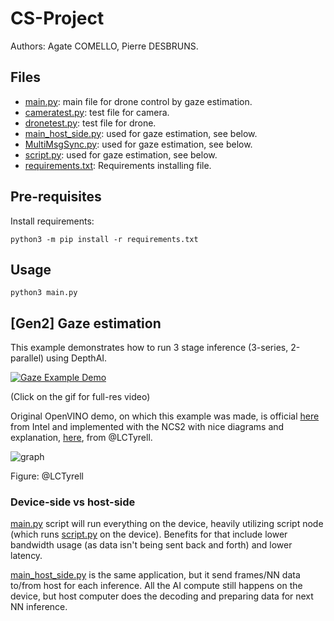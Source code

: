 # CS-Project

Authors: Agate COMELLO, Pierre DESBRUNS.

## Files

- [main.py](main.py): main file for drone control by gaze estimation.
- [cameratest.py](cameratest.py): test file for camera.
- [dronetest.py](dronetest.py): test file for drone.
- [main_host_side.py](main_host_side.py): used for gaze estimation, see below.
- [MultiMsgSync.py](MultiMsgSync.py): used for gaze estimation, see below.
- [script.py](script.py): used for gaze estimation, see below.
- [requirements.txt](requirements.txt): Requirements installing file.

## Pre-requisites

Install requirements:
```
python3 -m pip install -r requirements.txt
```

## Usage

```
python3 main.py
```

## [Gen2] Gaze estimation

This example demonstrates how to run 3 stage inference (3-series, 2-parallel) using DepthAI.

[![Gaze Example Demo](https://github.com/luxonis/depthai-experiments/assets/18037362/5d7eea47-d5be-4d8a-92b2-7b5ff01d443d)](https://tinyurl.com/5h3dycc5)

(Click on the gif for full-res video)

Original OpenVINO demo, on which this example was made, is official [here](https://docs.openvinotoolkit.org/2021.1/omz_demos_gaze_estimation_demo_README.html) from Intel and implemented with the NCS2 with nice diagrams and explanation, [here](https://github.com/LCTyrell/Gaze_pointer_controller), from @LCTyrell.

![graph](https://user-images.githubusercontent.com/32992551/103378235-de4fec00-4a9e-11eb-88b2-621180f7edef.jpeg)

Figure: @LCTyrell

### Device-side vs host-side

[main.py](main.py) script will run everything on the device, heavily utilizing script node (which runs [script.py](script.py) on the device). Benefits for that include lower bandwidth usage (as data isn't being sent back and forth) and lower latency.

[main_host_side.py](main_host_side.py) is the same application, but it send frames/NN data to/from host for each inference. All the AI compute still happens on the device, but host computer does the decoding and preparing data for next NN inference.
